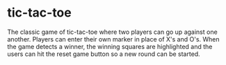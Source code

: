 # tic-tac-toe

The classic game of tic-tac-toe where two players can go up against one another. Players can enter their own marker in place of X's and O's. When the game detects a winner, the winning squares are highlighted and the users can hit the reset game button so a new round can be started.
